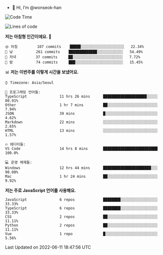 - 👋 Hi, I’m @wonseok-han

<!---
wonseok-han/wonseok-han is a ✨ special ✨ repository because its `README.md` (this file) appears on your GitHub profile.
You can click the Preview link to take a look at your changes.
--->

<!--START_SECTION:waka-->
![Code Time](http://img.shields.io/badge/Code%20Time-405%20hrs%2048%20mins-blue)

![Lines of code](https://img.shields.io/badge/%EC%A0%80%EB%8A%94%20%EC%97%AC%ED%83%9C%EA%B9%8C%EC%A7%80%20-251%20Thousand%20%EC%A4%84%EC%9D%98%20%EC%BD%94%EB%93%9C%EB%A5%BC%20%EC%9E%91%EC%84%B1%ED%96%88%EC%96%B4%EC%9A%94.-blue)

**저는 아침형 인간이에요. 🐤** 

```text
🌞 아침         107 commits    █████░░░░░░░░░░░░░░░░░░░░   22.34% 
🌆 낮　         261 commits    █████████████░░░░░░░░░░░░   54.49% 
🌃 저녁         37 commits     ██░░░░░░░░░░░░░░░░░░░░░░░   7.72% 
🌙 밤　         74 commits     ███░░░░░░░░░░░░░░░░░░░░░░   15.45%

```


📊 **저는 이번주를 이렇게 시간을 보냈어요.** 

```text
⌚︎ Timezone: Asia/Seoul

💬 프로그래밍 언어들: 
TypeScript               11 hrs 26 mins      ████████████████████░░░░░   80.91% 
Other                    1 hr 7 mins         ██░░░░░░░░░░░░░░░░░░░░░░░   7.94% 
JSON                     39 mins             █░░░░░░░░░░░░░░░░░░░░░░░░   4.62% 
Markdown                 22 mins             ░░░░░░░░░░░░░░░░░░░░░░░░░   2.65% 
HTML                     13 mins             ░░░░░░░░░░░░░░░░░░░░░░░░░   1.57%

🔥 에디터들: 
VS Code                  14 hrs 8 mins       █████████████████████████   100.0%

💻 운영 체제들: 
Windows                  12 hrs 44 mins      ██████████████████████░░░   90.08% 
Mac                      1 hr 24 mins        ██░░░░░░░░░░░░░░░░░░░░░░░   9.92%

```

**저는 주로 JavaScript 언어를 사용해요.** 

```text
JavaScript               6 repos             ████████░░░░░░░░░░░░░░░░░   33.33% 
TypeScript               6 repos             ████████░░░░░░░░░░░░░░░░░   33.33% 
CSS                      2 repos             ██░░░░░░░░░░░░░░░░░░░░░░░   11.11% 
Python                   2 repos             ██░░░░░░░░░░░░░░░░░░░░░░░   11.11% 
Vue                      1 repo              █░░░░░░░░░░░░░░░░░░░░░░░░   5.56%

```



 Last Updated on 2022-06-11 18:47:56 UTC
<!--END_SECTION:waka-->
